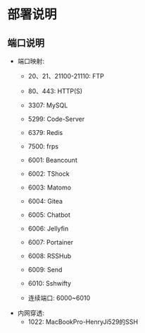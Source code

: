 # 部署说明


## 端口说明

- 端口映射:
    - 20、21、21100-21110: FTP
    - 80、443: HTTP(S)
    - 3307: MySQL
    - 5299: Code-Server
    - 6379: Redis
    - 7500: frps
    - 6001: Beancount
    - 6002: TShock
    - 6003: Matomo
    - 6004: Gitea
    - 6005: Chatbot
    - 6006: Jellyfin
    - 6007: Portainer
    - 6008: RSSHub
    - 6009: Send
    - 6010: Sshwifty

    - 连续端口: 6000~6010
- 内网穿透:
    - 1022: MacBookPro-HenryJi529的SSH